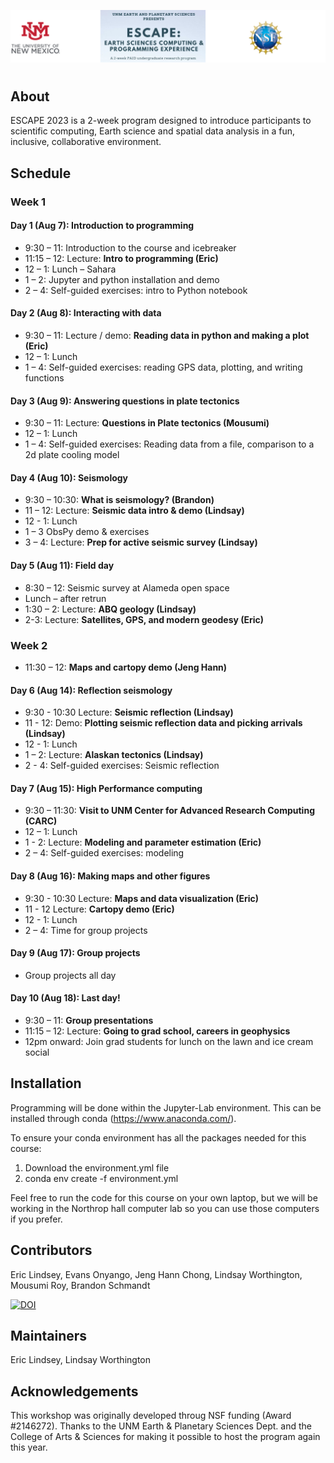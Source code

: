 ![unm-escape header](header2.png)
#

## About
ESCAPE 2023 is a 2-week program designed to introduce participants to scientific
computing, Earth science and spatial data analysis in a fun, inclusive, collaborative environment.

## Schedule

### Week 1

#### Day 1 (Aug 7): Introduction to programming
  * 9:30 – 11: Introduction to the course and icebreaker
  * 11:15 – 12: Lecture: **Intro to programming (Eric)**
  * 12 – 1: Lunch – Sahara
  * 1 – 2: Jupyter and python installation and demo
  * 2 – 4: Self-guided exercises: intro to Python notebook

#### Day 2 (Aug 8): Interacting with data
  * 9:30 – 11: Lecture / demo: **Reading data in python and making a plot (Eric)**
  * 12 – 1: Lunch
  * 1 – 4: Self-guided exercises: reading GPS data, plotting, and writing functions

#### Day 3 (Aug 9): Answering questions in plate tectonics
  * 9:30 – 11: Lecture: **Questions in Plate tectonics (Mousumi)**
  * 12 – 1: Lunch
  * 1 – 4: Self-guided exercises: Reading data from a file, comparison to a 2d plate cooling model

#### Day 4 (Aug 10): Seismology
  * 9:30 – 10:30: **What is seismology? (Brandon)**
  * 11 – 12: Lecture: **Seismic data intro & demo (Lindsay)**
  * 12 - 1: Lunch
  * 1 – 3 ObsPy demo & exercises
  * 3 – 4: Lecture: **Prep for active seismic survey (Lindsay)**

#### Day 5 (Aug 11): Field day
  * 8:30 – 12: Seismic survey at Alameda open space
  * Lunch – after retrun
  * 1:30 – 2: Lecture: **ABQ geology (Lindsay)**
  * 2-3: Lecture: **Satellites, GPS, and modern geodesy (Eric)**

###  Week 2
  * 11:30 – 12: **Maps and cartopy demo (Jeng Hann)**

#### Day 6 (Aug 14): Reflection seismology
  * 9:30 - 10:30 Lecture: **Seismic reflection (Lindsay)**
  * 11 - 12: Demo: **Plotting seismic reflection data and picking arrivals (Lindsay)**
  * 12 - 1: Lunch
  * 1 – 2: Lecture: **Alaskan tectonics (Lindsay)**
  * 2 - 4: Self-guided exercises: Seismic reflection

#### Day 7 (Aug 15): High Performance computing
  * 9:30 – 11:30: **Visit to UNM Center for Advanced Research Computing (CARC)**
  * 12 – 1: Lunch
  * 1 - 2: Lecture: **Modeling and parameter estimation (Eric)**
  * 2 – 4: Self-guided exercises: modeling 

#### Day 8 (Aug 16): Making maps and other figures
  * 9:30 - 10:30 Lecture: **Maps and data visualization (Eric)**
  * 11 - 12 Lecture: **Cartopy demo (Eric)**
  * 12 - 1: Lunch 
  * 2 – 4: Time for group projects

#### Day 9 (Aug 17): Group projects
  * Group projects all day

#### Day 10 (Aug 18): Last day!
  * 9:30 – 11: **Group presentations**
  * 11:15 – 12: Lecture: **Going to grad school, careers in geophysics**
  * 12pm onward: Join grad students for lunch on the lawn and ice cream social

## Installation
Programming will be done within the Jupyter-Lab environment. This can be installed through conda (https://www.anaconda.com/).

To ensure your conda environment has all the packages needed for this course:
1) Download the environment.yml file
2) conda env create -f environment.yml

Feel free to run the code for this course on your own laptop, but we will be working in the Northrop hall computer lab so you can use those computers if you prefer.

## Contributors
Eric Lindsey, Evans Onyango, Jeng Hann Chong, Lindsay Worthington, Mousumi Roy, Brandon Schmandt

[![DOI](https://zenodo.org/badge/501495854.svg)](https://zenodo.org/badge/latestdoi/501495854)

## Maintainers
Eric Lindsey, Lindsay Worthington

## Acknowledgements
This workshop was originally developed throug NSF funding (Award #2146272). Thanks to the UNM Earth & Planetary Sciences Dept. and the College of Arts & Sciences for making it possible to host the program again this year.


